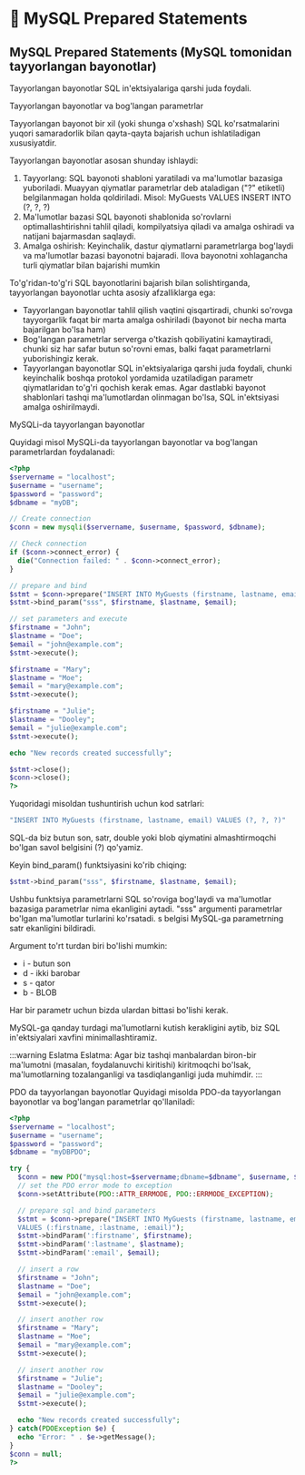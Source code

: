 # 📔 MySQL Prepared Statements

## MySQL Prepared Statements (MySQL tomonidan tayyorlangan bayonotlar)

Tayyorlangan bayonotlar SQL in'ektsiyalariga qarshi juda foydali.

Tayyorlangan bayonotlar va bog'langan parametrlar

Tayyorlangan bayonot bir xil (yoki shunga o'xshash) SQL ko'rsatmalarini yuqori samaradorlik bilan qayta-qayta bajarish uchun ishlatiladigan xususiyatdir.

Tayyorlangan bayonotlar asosan shunday ishlaydi:

1. Tayyorlang: SQL bayonoti shabloni yaratiladi va ma'lumotlar bazasiga yuboriladi. Muayyan qiymatlar parametrlar deb ataladigan ("?" etiketli) belgilanmagan holda qoldiriladi. Misol: MyGuests VALUES INSERT INTO (?, ?, ?)
2. Ma'lumotlar bazasi SQL bayonoti shablonida so'rovlarni optimallashtirishni tahlil qiladi, kompilyatsiya qiladi va amalga oshiradi va natijani bajarmasdan saqlaydi.
3. Amalga oshirish: Keyinchalik, dastur qiymatlarni parametrlarga bog'laydi va ma'lumotlar bazasi bayonotni bajaradi. Ilova bayonotni xohlagancha turli qiymatlar bilan bajarishi mumkin

To'g'ridan-to'g'ri SQL bayonotlarini bajarish bilan solishtirganda, tayyorlangan bayonotlar uchta asosiy afzalliklarga ega:

- Tayyorlangan bayonotlar tahlil qilish vaqtini qisqartiradi, chunki so'rovga tayyorgarlik faqat bir marta amalga oshiriladi (bayonot bir necha marta bajarilgan bo'lsa ham)
- Bog'langan parametrlar serverga o'tkazish qobiliyatini kamaytiradi, chunki siz har safar butun so'rovni emas, balki faqat parametrlarni yuborishingiz kerak.
- Tayyorlangan bayonotlar SQL in'ektsiyalariga qarshi juda foydali, chunki keyinchalik boshqa protokol yordamida uzatiladigan parametr qiymatlaridan to'g'ri qochish kerak emas. Agar dastlabki bayonot shablonlari tashqi ma'lumotlardan olinmagan bo'lsa, SQL in'ektsiyasi amalga oshirilmaydi.

MySQLi-da tayyorlangan bayonotlar

Quyidagi misol MySQLi-da tayyorlangan bayonotlar va bog'langan parametrlardan foydalanadi:

```php
<?php
$servername = "localhost";
$username = "username";
$password = "password";
$dbname = "myDB";

// Create connection
$conn = new mysqli($servername, $username, $password, $dbname);

// Check connection
if ($conn->connect_error) {
  die("Connection failed: " . $conn->connect_error);
}

// prepare and bind
$stmt = $conn->prepare("INSERT INTO MyGuests (firstname, lastname, email) VALUES (?, ?, ?)");
$stmt->bind_param("sss", $firstname, $lastname, $email);

// set parameters and execute
$firstname = "John";
$lastname = "Doe";
$email = "john@example.com";
$stmt->execute();

$firstname = "Mary";
$lastname = "Moe";
$email = "mary@example.com";
$stmt->execute();

$firstname = "Julie";
$lastname = "Dooley";
$email = "julie@example.com";
$stmt->execute();

echo "New records created successfully";

$stmt->close();
$conn->close();
?>
```

Yuqoridagi misoldan tushuntirish uchun kod satrlari:

```php
"INSERT INTO MyGuests (firstname, lastname, email) VALUES (?, ?, ?)"
```

SQL-da biz butun son, satr, double yoki blob qiymatini almashtirmoqchi bo'lgan savol belgisini (?) qo'yamiz.

Keyin bind_param() funktsiyasini ko'rib chiqing:

```php
$stmt->bind_param("sss", $firstname, $lastname, $email);
```

Ushbu funktsiya parametrlarni SQL so'roviga bog'laydi va ma'lumotlar bazasiga parametrlar nima ekanligini aytadi. "sss" argumenti parametrlar bo'lgan ma'lumotlar turlarini ko'rsatadi. s belgisi MySQL-ga parametrning satr ekanligini bildiradi.

Argument to'rt turdan biri bo'lishi mumkin:

- i - butun son
- d - ikki barobar
- s - qator
- b - BLOB

Har bir parametr uchun bizda ulardan bittasi bo'lishi kerak.

MySQL-ga qanday turdagi ma'lumotlarni kutish kerakligini aytib, biz SQL in'ektsiyalari xavfini minimallashtiramiz.

:::warning Eslatma
Eslatma: Agar biz tashqi manbalardan biron-bir ma'lumotni (masalan, foydalanuvchi kiritishi) kiritmoqchi bo'lsak, ma'lumotlarning tozalanganligi va tasdiqlanganligi juda muhimdir.
:::

PDO da tayyorlangan bayonotlar
Quyidagi misolda PDO-da tayyorlangan bayonotlar va bog'langan parametrlar qo'llaniladi:

```php
<?php
$servername = "localhost";
$username = "username";
$password = "password";
$dbname = "myDBPDO";

try {
  $conn = new PDO("mysql:host=$servername;dbname=$dbname", $username, $password);
  // set the PDO error mode to exception
  $conn->setAttribute(PDO::ATTR_ERRMODE, PDO::ERRMODE_EXCEPTION);

  // prepare sql and bind parameters
  $stmt = $conn->prepare("INSERT INTO MyGuests (firstname, lastname, email)
  VALUES (:firstname, :lastname, :email)");
  $stmt->bindParam(':firstname', $firstname);
  $stmt->bindParam(':lastname', $lastname);
  $stmt->bindParam(':email', $email);

  // insert a row
  $firstname = "John";
  $lastname = "Doe";
  $email = "john@example.com";
  $stmt->execute();

  // insert another row
  $firstname = "Mary";
  $lastname = "Moe";
  $email = "mary@example.com";
  $stmt->execute();

  // insert another row
  $firstname = "Julie";
  $lastname = "Dooley";
  $email = "julie@example.com";
  $stmt->execute();

  echo "New records created successfully";
} catch(PDOException $e) {
  echo "Error: " . $e->getMessage();
}
$conn = null;
?>
```















